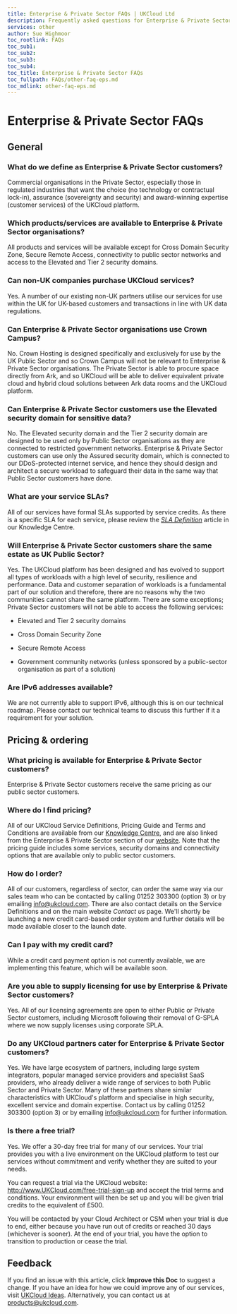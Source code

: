 ```yaml
---
title: Enterprise & Private Sector FAQs | UKCloud Ltd
description: Frequently asked questions for Enterprise & Private Sector
services: other
author: Sue Highmoor
toc_rootlink: FAQs
toc_sub1: 
toc_sub2:
toc_sub3:
toc_sub4:
toc_title: Enterprise & Private Sector FAQs
toc_fullpath: FAQs/other-faq-eps.md
toc_mdlink: other-faq-eps.md
---
```


# Enterprise & Private Sector FAQs

## General

### What do we define as Enterprise & Private Sector customers?

Commercial organisations in the Private Sector, especially those in regulated industries that want the choice (no technology or contractual lock-in), assurance (sovereignty and security) and award-winning expertise (customer services) of the UKCloud platform.

### Which products/services are available to Enterprise & Private Sector organisations?

All products and services will be available except for Cross Domain Security Zone, Secure Remote Access, connectivity to public sector networks and access to the Elevated and Tier 2 security domains.

### Can non-UK companies purchase UKCloud services?

Yes. A number of our existing non-UK partners utilise our services for use within the UK for UK-based customers and transactions in line with UK data regulations.

### Can Enterprise & Private Sector organisations use Crown Campus?

No. Crown Hosting is designed specifically and exclusively for use by the UK Public Sector and so Crown Campus will not be relevant to Enterprise & Private Sector organisations. The Private Sector is able to procure space directly from Ark, and so UKCloud will be able to deliver equivalent private cloud and hybrid cloud solutions between Ark data rooms and the UKCloud platform.

### Can Enterprise & Private Sector customers use the Elevated security domain for sensitive data?

No. The Elevated security domain and the Tier 2 security domain are designed to be used only by Public Sector organisations as they are connected to restricted government networks. Enterprise & Private Sector customers can use only the Assured security domain, which is connected to our DDoS-protected internet service, and hence they should design and architect a secure workload to safeguard their data in the same way that Public Sector customers have done.

### What are your service SLAs?

All of our services have formal SLAs supported by service credits. As there is a specific SLA for each service, please review the [*SLA Definition*](https://docs.ukcloud.com/articles/other/other-ref-sla-definition.html) article in our Knowledge Centre.

### Will Enterprise & Private Sector customers share the same estate as UK Public Sector?

Yes. The UKCloud platform has been designed and has evolved to support all types of workloads with a high level of security, resilience and performance. Data and customer separation of workloads is a fundamental part of our solution and therefore, there are no reasons why the two communities cannot share the same platform. There are some exceptions; Private Sector customers will not be able to access the following services:

- Elevated and Tier 2 security domains

- Cross Domain Security Zone

- Secure Remote Access

- Government community networks (unless sponsored by a public-sector organisation as part of a solution)

### Are IPv6 addresses available?

We are not currently able to support IPv6, although this is on our technical roadmap. Please contact our technical teams to discuss this further if it a requirement for your solution.

## Pricing & ordering

### What pricing is available for Enterprise & Private Sector customers?

Enterprise & Private Sector customers receive the same pricing as our public sector customers.

### Where do I find pricing?

All of our UKCloud Service Definitions, Pricing Guide and Terms and Conditions are available from our [Knowledge Centre](https://docs.ukcloud.com/articles/other/other-ref-service-definitions.html), and are also linked from the Enterprise & Private Sector section of our [website](https://ukcloud.com/sectors/enterprise-private-sector/). Note that the pricing guide includes some services, security domains and connectivity options that are available only to public sector customers.

### How do I order?

All of our customers, regardless of sector, can order the same way via our sales team who can be contacted by calling 01252 303300 (option 3) or by emailing <info@ukcloud.com>. There are also contact details on the Service Definitions and on the main website *Contact us* page. We'll shortly be launching a new credit card-based order system and further details will be made available closer to the launch date.

### Can I pay with my credit card?

While a credit card payment option is not currently available, we are implementing this feature, which will be available soon.

### Are you able to supply licensing for use by Enterprise & Private Sector customers?

Yes. All of our licensing agreements are open to either Public or Private Sector customers, including Microsoft following their removal of G-SPLA where we now supply licenses using corporate SPLA.

### Do any UKCloud partners cater for Enterprise & Private Sector customers?

Yes. We have large ecosystem of partners, including large system integrators, popular managed service providers and specialist SaaS providers, who already deliver a wide range of services to both Public Sector and Private Sector.  Many of these partners share similar characteristics with UKCloud's platform and specialise in high security, excellent service and domain expertise. Contact us by calling 01252 303300 (option 3) or by emailing <info@ukcloud.com> for further information.

### Is there a free trial?

Yes. We offer a 30-day free trial for many of our services. Your trial provides you with a live environment on the UKCloud platform to test our services without commitment and verify whether they are suited to your needs.

You can request a trial via the UKCloud website: http://www.UKCloud.com/free-trial-sign-up and accept the trial terms and conditions. Your environment will then be set up and you will be given trial credits to the equivalent of £500.

You will be contacted by your Cloud Architect or CSM when your trial is due to end, either because you have run out of credits or reached 30 days (whichever is sooner). At the end of your trial, you have the option to transition to production or cease the trial.

## Feedback

If you find an issue with this article, click **Improve this Doc** to suggest a change. If you have an idea for how we could improve any of our services, visit [UKCloud Ideas](https://ideas.ukcloud.com). Alternatively, you can contact us at <products@ukcloud.com>.

